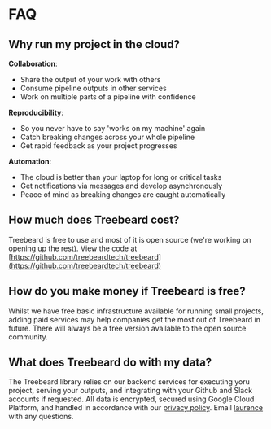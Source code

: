 # FAQ

## Why run my project in the cloud?

**Collaboration**:

- Share the output of your work with others
- Consume pipeline outputs in other services
- Work on multiple parts of a pipeline with confidence

**Reproducibility**:

- So you never have to say 'works on my machine' again
- Catch breaking changes across your whole pipeline
- Get rapid feedback as your project progresses

**Automation**:

- The cloud is better than your laptop for long or critical tasks
- Get notifications via messages and develop asynchronously
- Peace of mind as breaking changes are caught automatically

## How much does Treebeard cost?

Treebeard is free to use and most of it is open source (we're working on opening up the rest). View the code at [https://github.com/treebeardtech/treebeard](https://github.com/treebeardtech/treebeard)

## How do you make money if Treebeard is free?

Whilst we have free basic infrastructure available for running small projects, adding paid services may help companies get the most out of Treebeard in future. There will always be a free version available to the open source community.

## What does Treebeard do with my data?

The Treebeard library relies on our backend services for executing yoru project, serving your outputs, and integrating with your Github and Slack accounts if requested. All data is encrypted, secured using Google Cloud Platform, and handled in accordance with our [privacy policy](https://treebeard.io/privacy/). Email [laurence](mailto:laurence@treebeard.io) with any questions.
